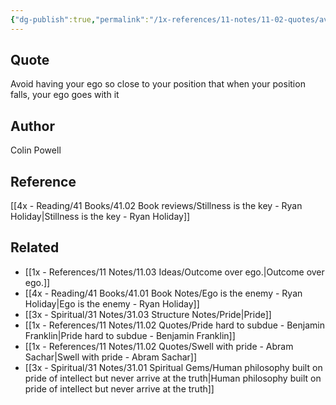 ```yaml
---
{"dg-publish":true,"permalink":"/1x-references/11-notes/11-02-quotes/avoid-having-your-ego-so-close-to-your-position-that-when-your-position-falls-your-ego-goes-with-it-colin-powell/","title":"Avoid having your ego so close to your position that when your position falls, your ego goes with it - Colin Powell","created":"2024-03-13T21:02:24.187+03:00","updated":"2024-03-13T21:02:24.187+03:00"}
---
```



## Quote
Avoid having your ego so close to your position that when your position falls, your ego goes with it 

## Author
Colin Powell

## Reference
[[4x - Reading/41 Books/41.02 Book reviews/Stillness is the key - Ryan Holiday\|Stillness is the key - Ryan Holiday]]

## Related
- [[1x - References/11 Notes/11.03 Ideas/Outcome over ego.\|Outcome over ego.]]
- [[4x - Reading/41 Books/41.01 Book Notes/Ego is the enemy - Ryan Holiday\|Ego is the enemy - Ryan Holiday]]
- [[3x - Spiritual/31 Notes/31.03 Structure Notes/Pride\|Pride]]
- [[1x - References/11 Notes/11.02 Quotes/Pride hard to subdue - Benjamin Franklin\|Pride hard to subdue - Benjamin Franklin]]
- [[1x - References/11 Notes/11.02 Quotes/Swell with pride - Abram Sachar\|Swell with pride - Abram Sachar]]
- [[3x - Spiritual/31 Notes/31.01 Spiritual Gems/Human philosophy built on pride of intellect but never arrive at the truth\|Human philosophy built on pride of intellect but never arrive at the truth]]